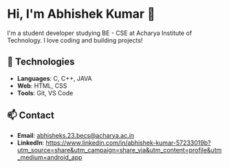 # Hi, I'm Abhishek Kumar 👋

I'm a student developer studying BE - CSE at Acharya Institute of Technology. I love coding and building projects!

## 🔧 Technologies

- **Languages**: C, C++, JAVA
- **Web**: HTML, CSS
- **Tools**: Git, VS Code

## 📫 Contact

- **Email**: abhisheks.23.becs@acharya.ac.in
- **LinkedIn**: https://www.linkedin.com/in/abhishek-kumar-57233019b?utm_source=share&utm_campaign=share_via&utm_content=profile&utm_medium=android_app
